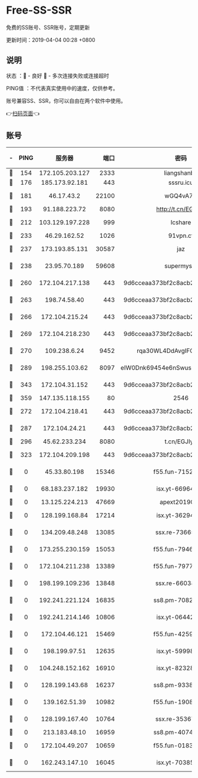 # Free-SS-SSR

免费的SS账号、SSR账号，定期更新

更新时间：2019-04-04 00:28 +0800

## 说明

状态     ：🙂 - 良好 🙁 - 多次连接失败或连接超时

PING值   ：不代表真实使用中的速度，仅供参考。

账号兼容SS、SSR，你可以自由在两个软件中使用。

👉[扫码页面](https://liesauer.github.io/Free-SS-SSR/)👈

## 账号

|-|PING|服务器|端口|密码|加密方式|区域|
|:----:|:----:|:-----:|-----:|:----:|:----:|:----:|
|🙂|154|172.105.203.127|2333|liangshanbo|chacha20|JP|
|🙂|176|185.173.92.181|443|sssru.icu|rc4-md5|RU|
|🙂|181|46.17.43.2|22100|wGQ4vA7D|aes-256-gcm|RU|
|🙂|193|91.188.223.72|8080|http://t.cn/EGJIyrl|rc4-md5|RU|
|🙂|212|103.129.197.228|999|lcshare|aes-256-cfb|US|
|🙂|233|46.29.162.52|1026|91vpn.cf|rc4-md5|RU|
|🙂|237|173.193.85.131|30587|jaz|aes-256-cfb|US|
|🙂|238|23.95.70.189|59608|supermyssr|chacha20-ietf|US|
|🙂|260|172.104.217.138|443|9d6cceaa373bf2c8acb22e60b6a58be6|aes-256-cfb|US|
|🙂|263|198.74.58.40|443|9d6cceaa373bf2c8acb22e60b6a58be6|aes-256-cfb|US|
|🙂|266|172.104.215.24|443|9d6cceaa373bf2c8acb22e60b6a58be6|aes-256-cfb|US|
|🙂|269|172.104.218.230|443|9d6cceaa373bf2c8acb22e60b6a58be6|aes-256-cfb|US|
|🙂|270|109.238.6.24|9452|rqa30WL4DdAvgIFG6Fs3znzTa|aes-256-cfb|FR|
|🙂|289|198.255.103.62|8097|eIW0Dnk69454e6nSwuspv9DmS201tQ0D|aes-256-cfb|US|
|🙂|343|172.104.31.152|443|9d6cceaa373bf2c8acb22e60b6a58be6|aes-256-cfb|US|
|🙂|359|147.135.118.155|80|2546|chacha20|US|
|🙂|272|172.104.218.41|443|9d6cceaa373bf2c8acb22e60b6a58be6|aes-256-cfb|US|
|🙂|287|172.104.24.21|443|9d6cceaa373bf2c8acb22e60b6a58be6|aes-256-cfb|US|
|🙂|296|45.62.233.234|8080|t.cn/EGJIyrl|rc4-md5|CA|
|🙁|323|172.104.209.198|443|9d6cceaa373bf2c8acb22e60b6a58be6|aes-256-cfb|US|
|🙁|0|45.33.80.198|15346|f55.fun-71521977|aes-256-cfb|US|
|🙁|0|68.183.237.182|19930|isx.yt-66964025|aes-256-cfb|SG|
|🙁|0|13.125.224.213|47669|apext2019001|chacha20|KR|
|🙁|0|128.199.168.84|17214|isx.yt-36294040|aes-256-cfb|SG|
|🙁|0|134.209.48.248|13085|ssx.re-73665624|aes-256-cfb|US|
|🙁|0|173.255.230.159|15053|f55.fun-79461545|aes-256-cfb|US|
|🙁|0|172.104.211.238|13389|f55.fun-79775139|aes-256-cfb|US|
|🙁|0|198.199.109.236|13848|ssx.re-66038086|aes-256-cfb|US|
|🙁|0|192.241.221.124|16835|ss8.pm-70821734|aes-256-cfb|US|
|🙁|0|192.241.214.146|10806|isx.yt-06442485|aes-256-cfb|US|
|🙁|0|172.104.46.121|15469|f55.fun-42596050|aes-256-cfb|SG|
|🙁|0|198.199.97.51|12635|isx.yt-59998188|aes-256-cfb|US|
|🙁|0|104.248.152.162|16910|isx.yt-82328439|aes-256-cfb|SG|
|🙁|0|128.199.143.68|16237|ss8.pm-93382956|aes-256-cfb|SG|
|🙁|0|139.162.51.39|10982|f55.fun-19086456|aes-256-cfb|SG|
|🙁|0|128.199.167.40|10764|ssx.re-35367150|aes-256-cfb|SG|
|🙁|0|213.183.48.10|16959|ss8.pm-40746031|rc4-md5|RU|
|🙁|0|172.104.49.207|10659|f55.fun-01831291|aes-256-cfb|SG|
|🙁|0|162.243.147.10|16045|isx.yt-70385499|aes-256-cfb|US|
